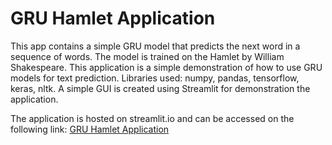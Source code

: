 # GRU Hamlet Application

This app contains a simple GRU model that predicts the next word in a sequence of words.
The model is trained on the Hamlet by William Shakespeare.
This application is a simple demonstration of how to use GRU models for text prediction.
Libraries used: numpy, pandas, tensorflow, keras, nltk.
A simple GUI is created using Streamlit for demonstration the application.

The application is hosted on streamlit.io and can be accessed on the following link: [GRU Hamlet Application](https://something.con)